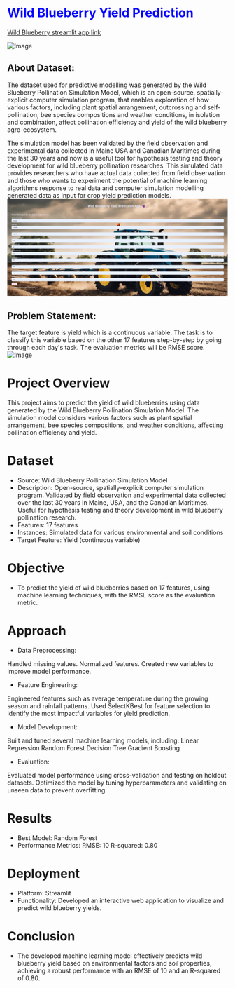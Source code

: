 # <span style="color: blue;">Wild Blueberry Yield Prediction</span>

 [Wild Blueberry streamlit app link](https://wild-blueberry-yield-prediction-bmjmre38bgfuvhkkn8ccbs.streamlit.app/)

 
![Image](https://github.com/Saurabhgithub1006/Wild-Blueberry-Yield-Prediction/blob/main/AppVideo-ezgif.com-video-to-gif-converter.gif?raw=true)


## About Dataset:
The dataset used for predictive modelling was generated by the Wild Blueberry Pollination Simulation Model, which is an open-source, spatially-explicit computer simulation program, that enables exploration of how various factors, including plant spatial arrangement, outcrossing and self-pollination, bee species compositions and weather conditions, in isolation and combination, affect pollination efficiency and yield of the wild blueberry agro-ecosystem.

The simulation model has been validated by the field observation and experimental data collected in Maine USA and Canadian Maritimes during the last 30 years and now is a useful tool for hypothesis testing and theory development for wild blueberry pollination researches. This simulated data provides researchers who have actual data collected from field observation and those who wants to experiment the potential of machine learning algorithms response to real data and computer simulation modelling generated data as input for crop yield prediction models.
![Image](https://github.com/Saurabhgithub1006/Wild-Blueberry-Yield-Prediction/blob/main/Screenshot%20(302).png?raw=true.jpg)

## Problem Statement:
The target feature is yield which is a continuous variable. The task is to classify this variable based on the other 17 features step-by-step by going through each day's task. The evaluation metrics will be RMSE score.
![Image]( https://img.freepik.com/free-vector/fresh-blueberries-with-water-drops-green-leaves-white-background-realistic-vector-illustration_1284-77363.jpg)


# Project Overview
This project aims to predict the yield of wild blueberries using data generated by the Wild Blueberry Pollination Simulation Model. The simulation model considers various factors such as plant spatial arrangement, bee species compositions, and weather conditions, affecting pollination efficiency and yield.

# Dataset
* Source: Wild Blueberry Pollination Simulation Model
* Description:
Open-source, spatially-explicit computer simulation program.
Validated by field observation and experimental data collected over the last 30 years in Maine, USA, and the Canadian Maritimes.
Useful for hypothesis testing and theory development in wild blueberry pollination research.
* Features: 17 features
* Instances: Simulated data for various environmental and soil conditions
* Target Feature: Yield (continuous variable)
# Objective
* To predict the yield of wild blueberries based on 17 features, using machine learning techniques, with the RMSE score as the evaluation metric.

# Approach
* Data Preprocessing:

Handled missing values.
Normalized features.
Created new variables to improve model performance.
* Feature Engineering:

Engineered features such as average temperature during the growing season and rainfall patterns.
Used SelectKBest for feature selection to identify the most impactful variables for yield prediction.
* Model Development:

Built and tuned several machine learning models, including:
Linear Regression
Random Forest
Decision Tree
Gradient Boosting
* Evaluation:

Evaluated model performance using cross-validation and testing on holdout datasets.
Optimized the model by tuning hyperparameters and validating on unseen data to prevent overfitting.
# Results
* Best Model: Random Forest
* Performance Metrics:
RMSE: 10
R-squared: 0.80
# Deployment
* Platform: Streamlit
* Functionality: Developed an interactive web application to visualize and predict wild blueberry yields.
# Conclusion
* The developed machine learning model effectively predicts wild blueberry yield based on environmental factors and soil properties, achieving a robust performance with an RMSE of 10 and an R-squared of 0.80.





